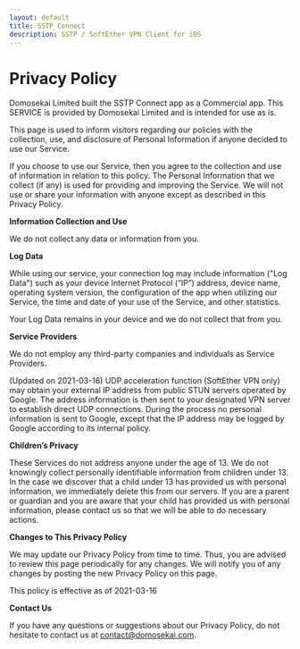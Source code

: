 ```yaml
---
layout: default
title: SSTP Connect
description: SSTP / SoftEther VPN Client for iOS
---
```


# Privacy Policy

Domosekai Limited built the SSTP Connect app as a Commercial app. This SERVICE is provided by Domosekai Limited and is intended for use as is.

This page is used to inform visitors regarding our policies with the collection, use, and disclosure of Personal Information if anyone decided to use our Service.

If you choose to use our Service, then you agree to the collection and use of information in relation to this policy. 
The Personal Information that we collect (if any) is used for providing and improving the Service. 
We will not use or share your information with anyone except as described in this Privacy Policy.

**Information Collection and Use**

We do not collect any data or information from you.

**Log Data**

While using our service, your connection log may include information ("Log Data") such as your device Internet Protocol (“IP”) address, device name, operating system version, the configuration of the app when utilizing our Service, the time and date of your use of the Service, and other statistics.

Your Log Data remains in your device and we do not collect that from you.

**Service Providers**

We do not employ any third-party companies and individuals as Service Providers.

(Updated on 2021-03-16) UDP acceleration function (SoftEther VPN only) may obtain your external IP address from public STUN servers operated by Google. 
The address information is then sent to your designated VPN server to establish direct UDP connections.
During the process no personal information is sent to Google, except that the IP address may be logged by Google according to its internal policy.

**Children’s Privacy**

These Services do not address anyone under the age of 13. We do not knowingly collect personally identifiable information from children under 13\. In the case we discover that a child under 13 has provided us with personal information, we immediately delete this from our servers. If you are a parent or guardian and you are aware that your child has provided us with personal information, please contact us so that we will be able to do necessary actions.

**Changes to This Privacy Policy**

We may update our Privacy Policy from time to time. Thus, you are advised to review this page periodically for any changes. We will notify you of any changes by posting the new Privacy Policy on this page.

This policy is effective as of 2021-03-16

**Contact Us**

If you have any questions or suggestions about our Privacy Policy, do not hesitate to contact us at contact@domosekai.com.
